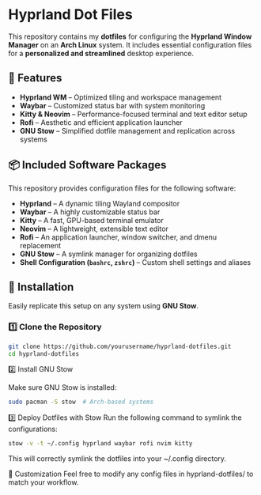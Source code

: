 # Hyprland Dot Files  

This repository contains my **dotfiles** for configuring the **Hyprland Window Manager** on an **Arch Linux** system. It includes essential configuration files for a **personalized and streamlined** desktop experience.


## 🚀 Features  

- **Hyprland WM** – Optimized tiling and workspace management  
- **Waybar** – Customized status bar with system monitoring  
- **Kitty & Neovim** – Performance-focused terminal and text editor setup  
- **Rofi** – Aesthetic and efficient application launcher  
- **GNU Stow** – Simplified dotfile management and replication across systems  


## 📦 Included Software Packages  

This repository provides configuration files for the following software:

- **Hyprland** – A dynamic tiling Wayland compositor  
- **Waybar** – A highly customizable status bar  
- **Kitty** – A fast, GPU-based terminal emulator  
- **Neovim** – A lightweight, extensible text editor  
- **Rofi** – An application launcher, window switcher, and dmenu replacement  
- **GNU Stow** – A symlink manager for organizing dotfiles  
- **Shell Configuration (`bashrc`, `zshrc`)** – Custom shell settings and aliases  


## 📂 Installation  

Easily replicate this setup on any system using **GNU Stow**.

### **1️⃣ Clone the Repository**  
```bash
git clone https://github.com/yourusername/hyprland-dotfiles.git
cd hyprland-dotfiles
```
2️⃣ Install GNU Stow

Make sure GNU Stow is installed:

``` bash
sudo pacman -S stow  # Arch-based systems
```
3️⃣ Deploy Dotfiles with Stow
Run the following command to symlink the configurations:

```bash
stow -v -t ~/.config hyprland waybar rofi nvim kitty
```

This will correctly symlink the dotfiles into your ~/.config directory.

🔧 Customization
Feel free to modify any config files in hyprland-dotfiles/ to match your workflow. 